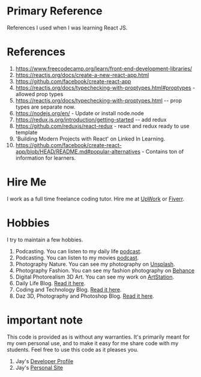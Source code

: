 # Primary Reference

References I used when I was learning React JS.

# References

1. https://www.freecodecamp.org/learn/front-end-development-libraries/
1. https://reactjs.org/docs/create-a-new-react-app.html
1. https://github.com/facebook/create-react-app
1. https://reactjs.org/docs/typechecking-with-proptypes.html#proptypes - allowed prop types
1. https://reactjs.org/docs/typechecking-with-proptypes.html -- prop types are separate now.
1. https://nodejs.org/en/ - Update or install node.node
1. https://redux.js.org/introduction/getting-started -- add redux
1. https://github.com/reduxjs/react-redux - react and redux ready to use template
1. 'Building Modern Projects with React' on Linked In Learning.
1. https://github.com/facebook/create-react-app/blob/HEAD/README.md#popular-alternatives - Contains ton of information for learners.

# Hire Me

I work as a full time freelance coding tutor. Hire me at [UpWork](https://www.upwork.com/fl/vijayasimhabr) or [Fiverr](https://www.fiverr.com/jay_codeguy). 

# Hobbies

I try to maintain a few hobbies.

1. Podcasting. You can listen to my daily life [podcast](https://stories.thechalakas.com/listen-to-podcast/).
1. Podcasting. You can listen to my movies [podcast](https://sandkdesignstudio.in/jays-movie-podcast/).
1. Photography Nature. You can see my photography on [Unsplash](https://unsplash.com/@jay_neeruhaaku).
1. Photography Fashion. You can see my fashion photography on [Behance](https://www.behance.net/vijayasimhabr)
1. Digital Photorealism 3D Art. You can see my work on [ArtStation](https://www.artstation.com/jay_kalenildana).
1. Daily Life Blog. [Read it here](https://medium.com/the-sanguine-tech-trainer).
1. Coding and Technology Blog. [Read it here](https://medium.com/projectwt).
1.  Daz 3D, Photography and Photoshop Blog. [Read it here](https://medium.com/random-pink-hula).

# important note 

This code is provided as is without any warranties. It's primarily meant for my own personal use, and to make it easy for me share code with my students. Feel free to use this code as it pleases you.

1. Jay's [Developer Profile](https://jay-study-nildana.github.io/developerprofile)
1. Jay's [Personal Site](https://stories.thechalakas.com/)
